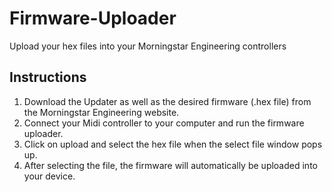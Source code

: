# Firmware-Uploader
Upload your hex files into your Morningstar Engineering controllers

## Instructions
1. Download the Updater as well as the desired firmware (.hex file) from the Morningstar Engineering website.
2. Connect your Midi controller to your computer and run the firmware uploader.
3. Click on upload and select the hex file when the select file window pops up.
4. After selecting the file, the firmware will automatically be uploaded into your device.
